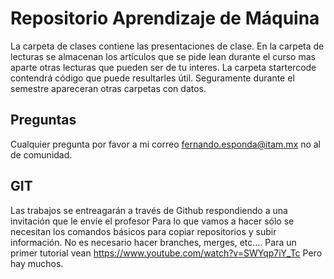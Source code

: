 # Repositorio Aprendizaje de Máquina

La carpeta de clases contiene las presentaciones de clase. En la carpeta de lecturas se almacenan los artículos que se pide lean durante el curso mas aparte otras lecturas que pueden ser de tu interes. La carpeta startercode contendrá código que puede resultarles útil. Seguramente durante el semestre apareceran otras carpetas con datos.


## Preguntas

Cualquier pregunta por favor a mi correo
fernando.esponda@itam.mx
no al de comunidad.

## GIT
Las trabajos se entreagarán a través de Github respondiendo a una invitación que le envíe el profesor
Para lo que vamos a hacer sólo se necesitan los comandos básicos para copiar repositorios y subir información. No es necesario hacer branches, merges, etc....
Para un primer tutorial vean <https://www.youtube.com/watch?v=SWYqp7iY_Tc>
Pero hay muchos.
